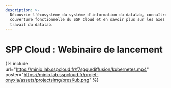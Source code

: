 ```yaml
---
description: >-
  Découvrir l'écosystème du système d'information du datalab, connaître la
  couverture fonctionnelle du SSP Cloud et en savoir plus sur les axes de
  travail du datalab.
---
```


# SPP Cloud : Webinaire de lancement

{% include url="https://minio.lab.sspcloud.fr/f7sggu/diffusion/kubernetes.mp4" poster="https://minio.lab.sspcloud.fr/projet-onyxia/assets/projectsImg/presKub.png" %}
